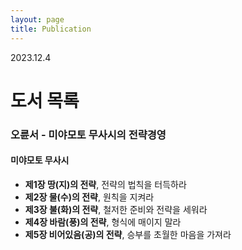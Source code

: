 ```yaml
---
layout: page
title: Publication
---
```


2023.12.4

# 도서 목록

### 오륜서 - 미야모토 무사시의 전략경영
#### 미야모토 무사시
- **제1장 땅(지)의 전략**, 전략의 법칙을 터득하라
- **제2장 물(수)의 전략**, 원칙을 지켜라
- **제3장 불(화)의 전략**, 철저한 준비와 전략을 세워라
- **제4장 바람(풍)의 전략**, 형식에 매이지 말라
- **제5장 비어있음(공)의 전략**, 승부를 초월한 마음을 가져라
  

